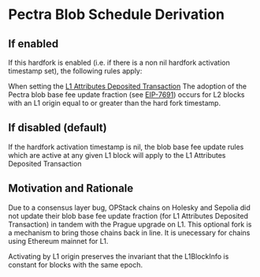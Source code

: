 # Pectra Blob Schedule Derivation

## If enabled

If this hardfork is enabled (i.e. if there is a non nil hardfork activation timestamp set), the following rules apply:

When setting the [L1 Attributes Deposited Transaction](../../glossary.md#l1-attributes-deposited-transaction) The adoption of the Pectra blob base fee update fraction (see [EIP-7691](https://github.com/ethereum/EIPs/blob/master/EIPS/eip-7691.md)) occurs for L2 blocks with an L1 origin equal to or greater than the hard fork timestamp.

## If disabled (default)

If the hardfork activation timestamp is nil, the blob base fee update rules which are active at any given L1 block will apply to the L1 Attributes Deposited Transaction

## Motivation and Rationale

Due to a consensus layer bug, OPStack chains on Holesky and Sepolia did not update their blob base fee update fraction (for L1 Attributes Deposited Transaction) in tandem with the Prague upgrade on L1. This optional fork is a mechanism to bring those chains back in line. It is unecessary for chains using Ethereum mainnet for L1.

Activating by L1 origin preserves the invariant that the L1BlockInfo is constant for blocks with the same epoch.
